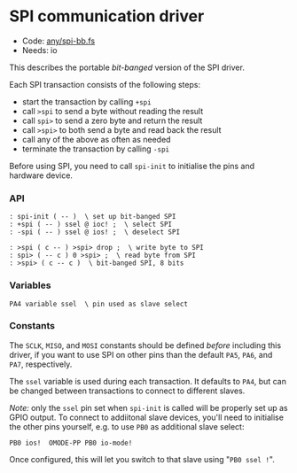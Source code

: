 # SPI communication driver

[code]: any/spi-bb.fs (io)
* Code: <a href="https://github.com/jeelabs/embello/tree/master/explore/1608-forth/flib/any/spi-bb.fs">any/spi-bb.fs</a>
* Needs: io

This describes the portable _bit-banged_ version of the SPI driver.

Each SPI transaction consists of the following steps:

* start the transaction by calling `+spi`
* call `>spi` to send a byte without reading the result
* call `spi>` to send a zero byte and return the result
* call `>spi>` to both send a byte and read back the result
* call any of the above as often as needed
* terminate the transaction by calling `-spi`

Before using SPI, you need to call `spi-init` to initialise the pins and
hardware device.

### API

[defs]: <> (spi-init +spi -spi)
```
: spi-init ( -- )  \ set up bit-banged SPI
: +spi ( -- ) ssel @ ioc! ;  \ select SPI
: -spi ( -- ) ssel @ ios! ;  \ deselect SPI
```

[defs]: <> (>spi spi> >spi>)
```
: >spi ( c -- ) >spi> drop ;  \ write byte to SPI
: spi> ( -- c ) 0 >spi> ;  \ read byte from SPI
: >spi> ( c -- c )  \ bit-banged SPI, 8 bits
```

### Variables

[defs]: <> (ssel)
```
PA4 variable ssel  \ pin used as slave select
```

### Constants

The `SCLK`, `MISO`, and `MOSI` constants should be defined _before_ including
this driver, if you want to use SPI on other pins than the default `PA5`, `PA6`,
and `PA7`, respectively.

The `ssel` variable is used during each transaction. It defaults to
`PA4`, but can be changed between transactions to connect to different slaves.

_Note:_ only the `ssel` pin set when `spi-init` is called will be properly
set up as GPIO output. To connect to addiitonal slave devices, you'll
need to initialise the other pins yourself, e.g. to use `PB0` as
additional slave select:

    PB0 ios!  OMODE-PP PB0 io-mode!

Once configured, this will let you switch to that slave using "`PB0 ssel !`".
